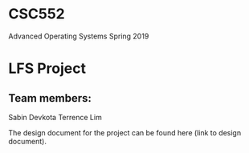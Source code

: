 # CSC552
Advanced Operating Systems
Spring 2019

# LFS Project

## Team members:
Sabin Devkota
Terrence Lim

The design document for the project can be found here (link to design document).
